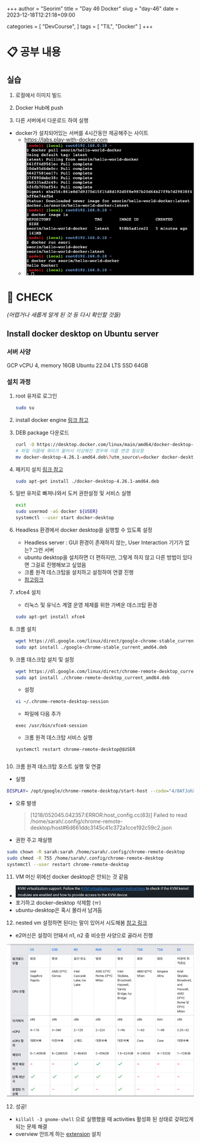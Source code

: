 +++
author = "Seorim"
title =  "Day 46 Docker"
slug = "day-46"
date = 2023-12-18T12:21:18+09:00

categories = [
    "DevCourse",
]
tags = [
    "TIL", "Docker"
]
+++

<style>
g1 { color: #79AC78 }
g2 { color: #B0D9B1 }
g3 { color: #D0E7D2 }
g4 { color: #618264 }
o1 { color: #F9B572 }
w1 { color: #FAF8ED }
</style>

# 📋 공부 내용

##

###

## 실습

1. 로컬에서 이미지 빌드

2. Docker Hub에 push

3. 다른 서버에서 다운로드 하여 실행

-   docker가 설치되어있는 서버를 4시간동안 제공해주는 사이트
    -   <https://labs.play-with-docker.com>
    -   ![](image-2.png)

# 👀 CHECK

_<span style = "font-size:15px">(어렵거나 새롭게 알게 된 것 등 다시 확인할 것들)</span>_

## Install docker desktop on Ubuntu server

### 서버 사양

GCP
vCPU 4, memory 16GB
Ubuntu 22.04 LTS
SSD 64GB

### 설치 과정

1. root 유저로 로그인
    ```bash
    sudo su
    ```
2. install docker engine
   [링크 참고](https://docs.docker.com/engine/install/ubuntu/#install-using-the-repository)

3. DEB package 다운로드

    ```bash
    curl -O https://desktop.docker.com/linux/main/amd64/docker-desktop-4.26.1-amd64.deb?utm_source=docker&utm_medium=webreferral&utm_campaign=docs-driven-download-linux-amd64
    # 파일 이름에 쿼리가 붙어서 이상해진 경우에 이름 변경 필요함
    mv docker-desktop-4.26.1-amd64.deb\?utm_source\=docker docker-desktop-4.26.1-amd64.deb
    ```

4. 패키지 설치
   [링크 참고](https://docs.docker.com/desktop/install/ubuntu/#install-docker-desktop)

    ```bash
    sudo apt-get install ./docker-desktop-4.26.1-amd64.deb
    ```

5. 일반 유저로 빠져나와서 도커 권한설정 및 서비스 실행

    ```bash
    exit
    sudo usermod -aG docker ${USER}
    systemctl --user start docker-desktop
    ```

6. Headless 환경에서 docker desktop을 실행할 수 있도록 설정

    - Headless server : GUI 환경이 존재하지 않는, User Interaction 기기가 없는? 그런 서버
    - ubuntu desktop을 설치하면 더 편하지만, 그렇게 하지 않고 다른 방법이 있다면 그걸로 진행해보고 싶었음
    - 크롬 원격 데스크탑을 설치하고 설정하여 연결 진행
    - [참고링크](https://devicetests.com/chrome-remote-desktop-ubuntu-server#google_vignette)

7. xfce4 설치

    - 리눅스 및 유닉스 계열 운영 체제를 위한 가벼운 데스크탑 환경

    ```bash
    sudo apt-get install xfce4
    ```

8. 크롬 설치
    ```bash
    wget https://dl.google.com/linux/direct/google-chrome-stable_current_amd64.deb
    sudo apt install ./google-chrome-stable_current_amd64.deb
    ```
9. 크롬 데스크탑 설치 및 설정

    ```bash
    wget https://dl.google.com/linux/direct/chrome-remote-desktop_current_amd64.deb
    sudo apt install ./chrome-remote-desktop_current_amd64.deb
    ```

    - 설정

    ```bash
    vi ~/.chrome-remote-desktop-session
    ```

    - 파일에 다음 추가

    ```
    exec /usr/bin/xfce4-session
    ```

    - 크롬 원격 데스크탑 서비스 실행

    ```
    systemctl restart chrome-remote-desktop@$USER
    ```

    ```

    ```

10. 크롬 원격 데스크탑 호스트 실행 및 연결

-   실행

```bash
DISPLAY= /opt/google/chrome-remote-desktop/start-host --code="4/0AfJohXmJq9WTMUqer6hYc5SHvw2-HH8XJBktdLdjEwjjqfTzxDb-Hnkh7XsTWVWintaZ7A" --redirect-url="https://remotedesktop.google.com/_/oauthredirect" --name=$(hostname)
```

-   오류 발생

    > [1218/052045.042357:ERROR:host_config.cc(83)] Failed to read /home/sarah/.config/chrome-remote-desktop/host#6d661ddc3145c41c372a1cce192c59c2.json

-   권한 주고 재실행

```bash
sudo chown -R sarah:sarah /home/sarah/.config/chrome-remote-desktop
sudo chmod -R 755 /home/sarah/.config/chrome-remote-desktop
systemctl --user restart chrome-remote-desktop

```

11. VM 머신 위에선 docker desktop은 안되는 것 같음

-   ![](image.png)
-   포기하고 docker-desktop 삭제함 (ㅠ)
-   ubuntu-desktop은 혹시 몰라서 남겨둠

12. nested vm 설정하면 된다는 말이 있어서 시도해봄
    [참고 링크](https://cloud.google.com/compute/docs/instances/nested-virtualization/enabling?hl=ko)

-   e2머신은 설정이 안돼서 n1, n2 중 비슷한 사양으로 골라서 진행

![](image-1.png)

12. 성공!

-   `killall -3 gnome-shell` 으로 실행했을 때 activities 활성화 된 상태로 갖혀있게되는 문제 해결
-   overview 안뜨게 하는 [extension](https://askubuntu.com/questions/1370068/ubuntu-now-always-starts-in-overview-mode-when-logging-in-how-to-avoid) 설치
